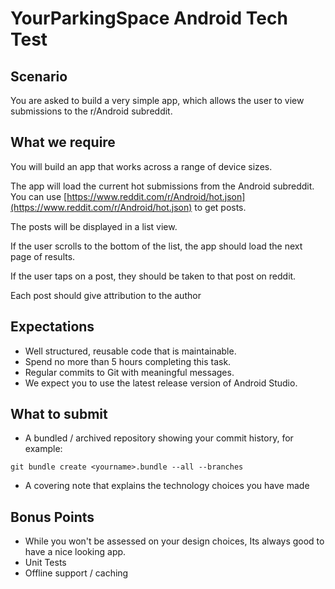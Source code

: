 # YourParkingSpace Android Tech Test

## Scenario
You are asked to build a very simple app, which allows the user to view submissions to the r/Android subreddit. 

## What we require
You will build an app that works across a range of device sizes.

The app will load the current hot submissions from the Android subreddit. You can use [https://www.reddit.com/r/Android/hot.json](https://www.reddit.com/r/Android/hot.json) to get posts.

The posts will be displayed in a list view. 

If the user scrolls to the bottom of the list, the app should load the next page of results.

If the user taps on a post, they should be taken to that post on reddit.

Each post should give attribution to the author

## Expectations
* Well structured, reusable code that is maintainable.
* Spend no more than 5 hours completing this task.
* Regular commits to Git with meaningful messages.
* We expect you to use the latest release version of Android Studio.

## What to submit
* A bundled / archived repository showing your commit history, for example:

```git bundle create <yourname>.bundle --all --branches```

* A covering note that explains the technology choices you have made

## Bonus Points

* While you won't be assessed on your design choices, Its always good to have a nice looking app.
* Unit Tests
* Offline support / caching
